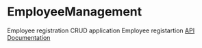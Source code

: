 # EmployeeManagement
Employee registration CRUD application
Employee registartion 
<a href="https://docs.google.com/document/d/1YG8-ntjWVoCWDK6jj9FMVhldFKfpOIlwX8BIysb0NnE/edit?usp=sharing">API Documentation</a>

